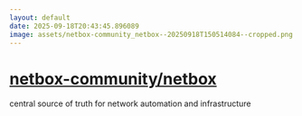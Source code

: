 ```yaml
---
layout: default
date: 2025-09-18T20:43:45.896089
image: assets/netbox-community_netbox--20250918T150514084--cropped.png
---
```


# [netbox-community/netbox](https://github.com/netbox-community/netbox)

central source of truth for network automation and infrastructure
